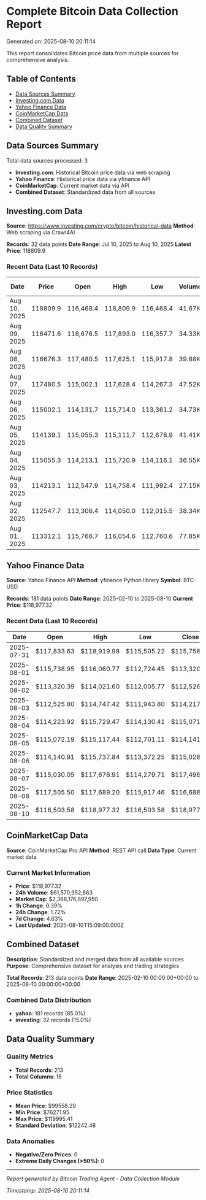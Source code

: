 # Complete Bitcoin Data Collection Report

Generated on: 2025-08-10 20:11:14

This report consolidates Bitcoin price data from multiple sources for comprehensive analysis.

## Table of Contents
- [Data Sources Summary](#data-sources-summary)
- [Investing.com Data](#investingcom-data)
- [Yahoo Finance Data](#yahoo-finance-data)
- [CoinMarketCap Data](#coinmarketcap-data)
- [Combined Dataset](#combined-dataset)
- [Data Quality Summary](#data-quality-summary)

## Data Sources Summary

Total data sources processed: 3

- **Investing.com**: Historical Bitcoin price data via web scraping
- **Yahoo Finance**: Historical price data via yfinance API
- **CoinMarketCap**: Current market data via API
- **Combined Dataset**: Standardized data from all sources

## Investing.com Data

**Source**: https://www.investing.com/crypto/bitcoin/historical-data
**Method**: Web scraping via Crawl4AI

**Records**: 32 data points
**Date Range**: Jul 10, 2025 to Aug 10, 2025
**Latest Price**: 118809.9

### Recent Data (Last 10 Records)

| Date | Price | Open | High | Low | Volume | Change % |
|------|-------|------|------|-----|--------|----------|
| Aug 10, 2025 | 118809.9 | 116,468.4 | 118,809.9 | 116,468.4 | 41.67K | +2.01% |
| Aug 09, 2025 | 116471.6 | 116,676.5 | 117,893.0 | 116,357.7 | 34.33K | -0.18% |
| Aug 08, 2025 | 116676.3 | 117,480.5 | 117,625.1 | 115,917.8 | 39.88K | -0.68% |
| Aug 07, 2025 | 117480.5 | 115,002.1 | 117,628.4 | 114,267.3 | 47.52K | +2.16% |
| Aug 06, 2025 | 115002.1 | 114,131.7 | 115,714.0 | 113,361.2 | 34.73K | +0.76% |
| Aug 05, 2025 | 114139.1 | 115,055.3 | 115,111.7 | 112,678.9 | 41.41K | -0.80% |
| Aug 04, 2025 | 115055.3 | 114,213.1 | 115,720.9 | 114,116.1 | 36.55K | +0.74% |
| Aug 03, 2025 | 114213.1 | 112,547.9 | 114,758.4 | 111,992.4 | 27.15K | +1.48% |
| Aug 02, 2025 | 112547.7 | 113,306.4 | 114,050.0 | 112,015.5 | 38.34K | -0.67% |
| Aug 01, 2025 | 113312.1 | 115,766.7 | 116,054.6 | 112,760.6 | 77.85K | -2.12% |

## Yahoo Finance Data

**Source**: Yahoo Finance API
**Method**: yfinance Python library
**Symbol**: BTC-USD

**Records**: 181 data points
**Date Range**: 2025-02-10 to 2025-08-10
**Current Price**: $118,977.32

### Recent Data (Last 10 Records)

| Date | Open | High | Low | Close | Volume |
|------|------|------|-----|-------|--------|
| 2025-07-31 | $117,833.63 | $118,919.98 | $115,505.22 | $115,758.20 | 69,370,346,018 |
| 2025-08-01 | $115,738.95 | $116,060.77 | $112,724.45 | $113,320.09 | 91,294,530,181 |
| 2025-08-02 | $113,320.39 | $114,021.60 | $112,005.77 | $112,526.91 | 56,870,866,000 |
| 2025-08-03 | $112,525.80 | $114,747.42 | $111,943.80 | $114,217.67 | 48,099,615,826 |
| 2025-08-04 | $114,223.92 | $115,729.47 | $114,130.41 | $115,071.88 | 35,783,028,986 |
| 2025-08-05 | $115,072.19 | $115,117.44 | $112,701.11 | $114,141.45 | 61,039,182,286 |
| 2025-08-06 | $114,140.91 | $115,737.84 | $113,372.25 | $115,028.00 | 56,379,133,510 |
| 2025-08-07 | $115,030.05 | $117,676.91 | $114,279.71 | $117,496.90 | 64,051,649,681 |
| 2025-08-08 | $117,505.50 | $117,689.20 | $115,917.46 | $116,688.73 | 59,713,005,166 |
| 2025-08-10 | $116,503.58 | $118,977.32 | $116,503.58 | $118,977.32 | 61,570,953,216 |

## CoinMarketCap Data

**Source**: CoinMarketCap Pro API
**Method**: REST API call
**Data Type**: Current market data

### Current Market Information

- **Price**: $118,977.32
- **24h Volume**: $61,570,952,863
- **Market Cap**: $2,368,176,897,950
- **1h Change**: 0.39%
- **24h Change**: 1.72%
- **7d Change**: 4.63%
- **Last Updated**: 2025-08-10T15:09:00.000Z

## Combined Dataset

**Description**: Standardized and merged data from all available sources
**Purpose**: Comprehensive dataset for analysis and trading strategies

**Total Records**: 213 data points
**Date Range**: 2025-02-10 00:00:00+00:00 to 2025-08-10 00:00:00+00:00

### Combined Data Distribution
- **yahoo**: 181 records (85.0%)
- **investing**: 32 records (15.0%)

## Data Quality Summary

### Quality Metrics
- **Total Records**: 213
- **Total Columns**: 16

### Price Statistics
- **Mean Price**: $99558.29
- **Min Price**: $76271.95
- **Max Price**: $119995.41
- **Standard Deviation**: $12242.48

### Data Anomalies
- **Negative/Zero Prices**: 0
- **Extreme Daily Changes (>50%)**: 0

---

*Report generated by Bitcoin Trading Agent - Data Collection Module*

*Timestamp: 2025-08-10 20:11:14*